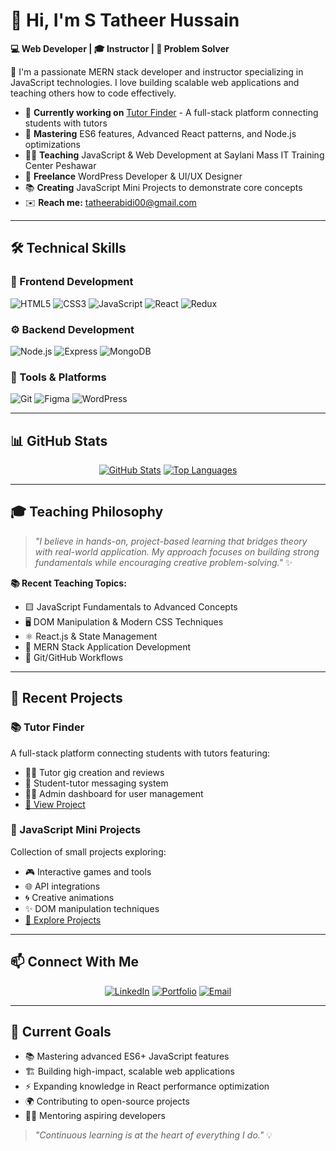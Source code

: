# 👋 Hi, I'm S Tatheer Hussain 

**💻 Web Developer | 🎓 Instructor | 🧩 Problem Solver**

🚀 I'm a passionate MERN stack developer and instructor specializing in JavaScript technologies. I love building scalable web applications and teaching others how to code effectively.

- 🔭 **Currently working on** [Tutor Finder](https://github.com/00tatheer00/tutor-finder) - A full-stack platform connecting students with tutors
- 🌱 **Mastering** ES6 features, Advanced React patterns, and Node.js optimizations
- 👨‍🏫 **Teaching** JavaScript & Web Development at Saylani Mass IT Training Center Peshawar
- 💼 **Freelance** WordPress Developer & UI/UX Designer
- 📚 **Creating** JavaScript Mini Projects to demonstrate core concepts
- ✉️ **Reach me:** tatheerabidi00@gmail.com


---

## 🛠️ Technical Skills

### 🎨 Frontend Development
![HTML5](https://img.shields.io/badge/-HTML5-E34F26?style=for-the-badge&logo=html5&logoColor=white)
![CSS3](https://img.shields.io/badge/-CSS3-1572B6?style=for-the-badge&logo=css3&logoColor=white)
![JavaScript](https://img.shields.io/badge/-JavaScript-F7DF1E?style=for-the-badge&logo=javascript&logoColor=black)
![React](https://img.shields.io/badge/-React-61DAFB?style=for-the-badge&logo=react&logoColor=black)
![Redux](https://img.shields.io/badge/-Redux-764ABC?style=for-the-badge&logo=redux&logoColor=white)

### ⚙️ Backend Development
![Node.js](https://img.shields.io/badge/-Node.js-339933?style=for-the-badge&logo=node.js&logoColor=white)
![Express](https://img.shields.io/badge/-Express-000000?style=for-the-badge&logo=express&logoColor=white)
![MongoDB](https://img.shields.io/badge/-MongoDB-47A248?style=for-the-badge&logo=mongodb&logoColor=white)

### 🧰 Tools & Platforms
![Git](https://img.shields.io/badge/-Git-F05032?style=for-the-badge&logo=git&logoColor=white)
![Figma](https://img.shields.io/badge/-Figma-F24E1E?style=for-the-badge&logo=figma&logoColor=white)
![WordPress](https://img.shields.io/badge/-WordPress-21759B?style=for-the-badge&logo=wordpress&logoColor=white)

---

## 📊 GitHub Stats

<div align="center">
  
[![GitHub Stats](https://github-readme-stats.vercel.app/api?username=00tatheer00&show_icons=true&theme=radical&hide=issues)](https://github.com/00tatheer00)
[![Top Languages](https://github-readme-stats.vercel.app/api/top-langs/?username=00tatheer00&layout=compact&theme=radical)](https://github.com/00tatheer00)

</div>


---

## 🎓 Teaching Philosophy

> *"I believe in hands-on, project-based learning that bridges theory with real-world application. My approach focuses on building strong fundamentals while encouraging creative problem-solving."* ✨

**📚 Recent Teaching Topics:**
- 🟨 JavaScript Fundamentals to Advanced Concepts
- 🖥️ DOM Manipulation & Modern CSS Techniques
- ⚛️ React.js & State Management
- 🔗 MERN Stack Application Development
- 🐙 Git/GitHub Workflows

---

## 🚀 Recent Projects

### 📚 Tutor Finder
A full-stack platform connecting students with tutors featuring:
- 👨‍🏫 Tutor gig creation and reviews
- 💬 Student-tutor messaging system
- 👨‍💼 Admin dashboard for user management
- [🔗 View Project](https://github.com/00tatheer00/tutor-finder)

### 🧩 JavaScript Mini Projects
Collection of small projects exploring:
- 🎮 Interactive games and tools
- 🌐 API integrations
- 🌀 Creative animations
- ✨ DOM manipulation techniques
- [🔗 Explore Projects](https://github.com/00tatheer00/javascript-mini-projects)

---

## 📫 Connect With Me

<div align="center">

[![LinkedIn](https://img.shields.io/badge/-LinkedIn-0077B5?style=for-the-badge&logo=linkedin&logoColor=white)](https://linkedin.com/in/tatheer-hussain)
[![Portfolio](https://img.shields.io/badge/-Portfolio-4285F4?style=for-the-badge&logo=google-chrome&logoColor=white)](https://tatheer.vercel.com)
[![Email](https://img.shields.io/badge/-Email-D14836?style=for-the-badge&logo=gmail&logoColor=white)](mailto:tatheerabidi00@gmail.com)

</div>

---

## 🎯 Current Goals

- 📚 Mastering advanced ES6+ JavaScript features
- 🏗️ Building high-impact, scalable web applications
- ⚡ Expanding knowledge in React performance optimization
- 🌍 Contributing to open-source projects
- 👨‍🎓 Mentoring aspiring developers

> *"Continuous learning is at the heart of everything I do."* 💡

